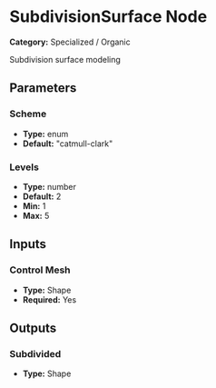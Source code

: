 
# SubdivisionSurface Node

**Category:** Specialized / Organic

Subdivision surface modeling

## Parameters


### Scheme
- **Type:** enum
- **Default:** "catmull-clark"





### Levels
- **Type:** number
- **Default:** 2
- **Min:** 1
- **Max:** 5



## Inputs


### Control Mesh
- **Type:** Shape
- **Required:** Yes



## Outputs


### Subdivided
- **Type:** Shape




